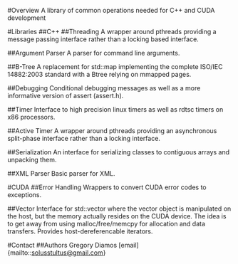 #Overview
A library of common operations needed for C++ and CUDA development

#Libraries
##C++
##Threading
A wrapper around pthreads providing a message passing interface rather than a locking based interface.

##Argument Parser
A parser for command line arguments.

##B-Tree
A replacement for std::map implementing the complete ISO/IEC 14882:2003 standard with a Btree relying on mmapped pages.

##Debugging
Conditional debugging messages as well as a more informative version of assert (assert.h).

##Timer
Interface to high precision linux timers as well as rdtsc timers on x86 processors.

##Active Timer
A wrapper around pthreads providing an asynchronous split-phase interface rather than a locking interface.

##Serialization
An interface for serializing classes to contiguous arrays and unpacking them.

##XML Parser
Basic parser for XML.

#CUDA
##Error Handling
Wrappers to convert CUDA error codes to exceptions.

##Vector
Interface for std::vector where the vector object is manipulated on the host, but the memory actually resides on the CUDA device. The idea is to get away from using malloc/free/memcpy for allocation and data transfers. Provides host-dereferencable iterators.

#Contact
##Authors
Gregory Diamos [email]{mailto::solusstultus@gmail.com}
